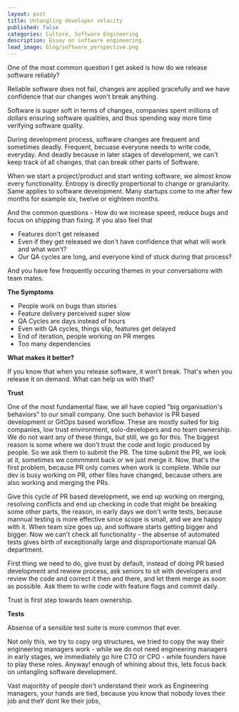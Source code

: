 ```yaml
---
layout: post
title: Untangling developer velocity
published: false
categories: Culture, Software Engineering
description: Essay on software engineering.
lead_image: blog/software_perspective.png
---
```


One of the most common question I get asked is how do we release software reliably? 

Reliable software does not fail, changes are applied gracefully and we have confidence that our changes won't break anything.

Software is super soft in terms of changes, companies spent millions of dollars ensuring software qualities, and thus spending way more time verifying software quality.

During development process, software changes are frequent and sometimes deadly. Frequent, becuase everyone needs to write code, everyday. And deadly 
because in later stages of development, we can't keep track of all changes, that can break other parts of Software.

When we start a project/product and start writing software, we almost know every functionality. Entropy is directly propertional to change or granularity.
Same applies to software development. Many startups come to me after few months for example six, twelve or eighteen months.

And the common questions - How do we increase speed, reduce bugs and focus on shipping than fixing. If you also feel that

* Features don't get released
* Even if they get released we don't have confidence that what will work and what won't?
* Our QA cycles are long, and everyone kind of stuck during that process?

And you have few frequently occuring themes in your conversations with team mates.

**The Symptoms**

* People work on bugs than stories
* Feature delivery perceived super slow
* QA Cycles are days instead of hours
* Even with QA cycles, things slip, features get delayed
* End of iteration, people working on PR merges
* Too many dependencies

**What makes it better?**

If you know that when you release software, it won't break. That's when you release it on demand. What can help us with that?


**Trust**

One of the most fundamental flaw, we all have copied "big organisation's behaviors" to our small company. One such behavior is PR based development or GitOps based workflow. These are mostly suited for big companies, low trust environment, solo-developers and no team ownership. We do not want any of these things, but still, we go for this. The biggest reason is some where we don't trust the code and logic produced by people. So we ask them to submit the PR. The time submit the PR, we look at it, sometimes we commment back or we just merge it. Now, that's the first problem, because PR only comes when work is complete. While our dev is busy working on PR, other files have changed, because others are also working and merging the PRs. 

Give this cycle of PR based development, we end up working on merging, resolving conflicts and end up checking in code that might be breaking some other parts, the reason, in early days we don't write tests, because mannual testing is more effective since scope is small, and we are happy with it. When team size goes up, and software starts getting bigger and bigger. Now we can't check all functionality - the absense of automated tests gives birth of exceptionally large and disproportionate manual QA department. 

First thing we need to do, give trust by default, instead of doing PR based development and rewiew process, ask seniors to sit with developers and review the code and correct it then and there, and let them merge as soon as possible. Ask them to write code with feature flags and commit daily.

Trust is first step towards team ownership.

**Tests**

Absense of a sensible test suite is more common that ever. 

Not only this, we try to copy org structures, we tried to copy the way their engineering managers work - while we do not need engineering managers in early stages, we immediately go hire CTO or CPO - while founders have to play these roles. Anyway! enough of whining about this, lets focus back on untangling software development.

Vast majoritity of people don't understand their work as Engineering managers, your hands are tied, because you know that nobody loves their job and theY dont lke their jobs, 
